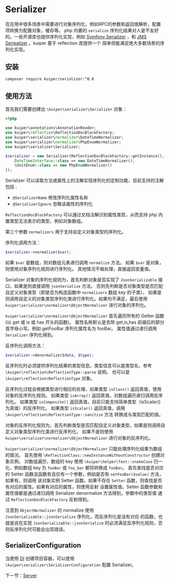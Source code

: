 # Serializer

在应用中很多场景中需要进行对象序列化，例如RPC的参数和返回值解析，配置项转换为配置对象，缓存等。 
php 内置的 `serialize` 序列化结果对人是不友好的。一些开源库也提供序列化实现，例如
[Symfony Serializer](https://symfony.com/doc/current/components/serializer.html) ，和
[JMS Seriealizer](https://jmsyst.com/libs/serializer) 。kuiper 基于 reflection 库提供一个 简单但能满足绝大多数场景的序列化实现。

## 安装

```bash
composer require kuiper/serializer:^0.8
```

## 使用方法

首先我们需要创建出 `\kuiper\serializer\Serializer` 对象：

```php
<?php

use kuiper\annotations\AnnotationReader;
use kuiper\reflection\ReflectionDocBlockFactory;
use kuiper\serializer\normalizer\DateTimeNormalizer;
use kuiper\serializer\normalizer\PhpEnumNormalizer;
use kuiper\serializer\Serializer;

$serializer = new Serializer(ReflectionDocBlockFactory::getInstance(), [
    DateTimeInterface::class => new DateTimeNormalizer(),
    \UnitEnum::class => new PhpEnumNormalizer() 
]); 
```

Serializer 可以读取方法或属性上的注解实现序列化的定制功能，目前支持的注解包括 :

- `@SerializerName` 修改序列化属性名称
- `@SerializerIgnore` 忽略该属性的序列化

`ReflectionDocBlockFactory` 可以通过文档注解识别属性类型，从而支持 php 内置类型无法表示的类型，例如对象数组。

第三个参数 `normalizers` 用于支持自定义对象类型的序列化。

序列化调用方法：

```php
$serializer->normalize($var);
```

如果 `$var` 是数组，则对数组元素递归调用 `normalize` 方法。
如果 `$var` 是对象，则使用对象序列化规则进行序列化。
其他情况不做处理，直接返回变量值。

Serializer 对象的序列化规则为，首先判断对象是否实现了 `JsonSerializable` 接口，如果是则直接调用 `jsonSerialize` 方法。
否则先判断是否对象类型是否匹配自定义对象类型（即是否为构造函数中 `normalizers` 数组 key 的子类），
如果是则调用自定义的对象类型序列化类进行序列化。如果均不满足，最后使用 `kuiper\serializer\normalizer\ObjectNormalizer` 
进行对象的序列化。

`kuiper\serializer\normalizer\ObjectNormalizer` 首先遍历所有的 Getter 函数(以 get 或 is 或 has 开头的函数)。
属性名称默认是去除 get,is,has 前缀后的部分首字母小写。例如 getFooBar 序列化属性名为 fooBar。
属性值通过递归调用 `Serializer` 序列化得到。

反序列化调用方法：

```php
$serializer->denormalize($data, $type);
```
反序列化时必须提供序列化结果的类型信息。类型信息可以是类型名，参考 `\kuiper\reflection\ReflectionType::parse` 说明。
也可以是 `\kuiper\reflection\ReflectionType` 对象。

反序列化过程会根据类型进行相应的处理，如果类型 `isClass()` 返回真值，使用对象的反序列化规则。
如果类型 `isArray()` 返回真值，对数组遍历递归调用反序列化。
如果类型 `isComposite()` 返回真值，目前只能支持简单类型（isScalar() 为真值）的反序列化。
如果类型 `isScalar()` 返回真值，调用 `\kuiper\reflection\ReflectionType::sanitize` 方法
转换成与类型匹配的值。

对象的反序列化规则为，首先判断类型是否匹配自定义对象类型，如果是则调用自定义对象类型序列化类进行反序列化。
如果不是则使用 `kuiper\serializer\normalizer\ObjectNormalizer` 进行对象的反序列化。

`kuiper\serializer\normalizer\ObjectNormalizer` 只能处理序列化结果为数组的情况。
首先使用 `\ReflectionClass::newInstanceWithoutConstructor` 创建对象实例。
对数组遍历，数组的 key 使用 `\kuiper\helper\Text::snakeCase` 归一化，例如数组 key 为 `fooBar` 或 `foo_bar` 
都将转换成 `fooBar`。
首先查找是否对应的 Setter 函数且函数有且仅有一个参数，例如是否有 `setFooBar($value)` 方法，如果有，则调用
该对象实例 Setter 函数。如果不存在 `Setter` 函数，则查找是否有对应的属性。如果有对应的属性，则使用反射
设置属性值。Setter 函数参数和属性值都是通过递归调用 Serializer denormalize 方法得到，参数中的类型值
通过 `ReflectionDocBlockFactory` 反射得到。

注意到 `ObjectNormalizer` 的 normalize 使用 `JsonSerializable::jsonSerialize` 序列化，而反序列化是没有对应
的函数，也就是说在实现 `JsonSerializable::jsonSerialize` 时必须满足反序列化规则，否则反序列化时可能会出现错误。


## SerializerConfiguration

当使用 [DI](di.md) 创建项目容器，可以使用 `\kuiper\serializer\SerializerConfiguration` 配置 Serializer。

下一节：[Server](swoole.md)
